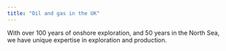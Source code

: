 ```yaml
---
title: "Oil and gas in the UK"
---
```


With over 100 years of onshore exploration, and 50 years in the North Sea, we have unique expertise in exploration and production.
